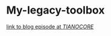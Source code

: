 # My-legacy-toolbox

[link to blog episode at *TIANOCORE*](https://github.com/tianocore/edk2-staging/blob/CdePkg/blogs/2021-11-14/README.md#my-legacy-toolbox)
